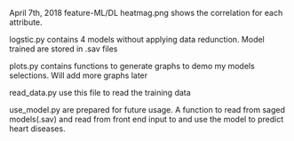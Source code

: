 April 7th, 2018
feature-ML/DL
heatmag.png shows the correlation for each attribute.

logstic.py contains 4 models without applying data redunction. Model trained are stored  in .sav files

plots.py contains functions to generate graphs to demo my models selections. Will add more graphs later

read_data.py use this file to read the training data

use_model.py are prepared for future usage. A function to read from saged models(.sav) and read from 
front end input to and use the model to predict heart diseases.